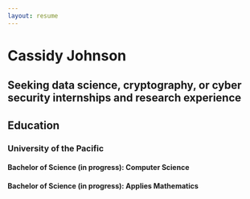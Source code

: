 ```yaml
---
layout: resume
---
```


# Cassidy Johnson
## Seeking data science, cryptography, or cyber security internships and research experience
## Education
### University of the Pacific 
#### Bachelor of Science (in progress): Computer Science
#### Bachelor of Science (in progress): Applies Mathematics
